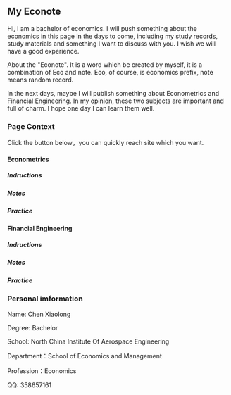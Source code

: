 ## My Econote

Hi, I am a bachelor of economics. I will push something about the economics in this page in the days to come, including my study records, study materials and something I want to discuss with you. I wish we will have a good experience.

About the "Econote". It is a word which be created by myself, it is a combination of Eco and note. Eco, of course, is economics prefix, note means random record. 

In the next days, maybe I will publish something about Econometrics and Financial Engineering. In my opinion, these two subjects are important and full of charm. I hope one day I can learn them well.

### Page Context

Click the button below，you can quickly reach site which you want.

#### Econometrics

##### Indructions

##### Notes

##### Practice

#### Financial Engineering

##### Indructions

##### Notes

##### Practice

### Personal imformation
Name: Chen Xiaolong

Degree: Bachelor

School: North China Institute Of Aerospace Engineering

Department：School of Economics and Management

Profession：Economics

QQ: 358657161

